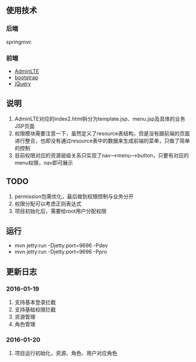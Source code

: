 ## 使用技术
### 后端
springmvc

### 前端
- [AdminLTE](https://www.awesomes.cn/repo/almasaeed2010/adminlte)
- [bootstrap](http://www.bootcss.com/)
- [jQuery](http://jquery.com/)


## 说明
1. AdminLTE对应的index2.html拆分为template.jsp、menu.jsp及具体的业务JSP页面
2. 权限模块需要注意一下，虽然定义了resource表结构，但是没有跟前端的页面进行整合，也即没有通过resource表中的数据来生成前端的菜单，只做了简单的控制
3. 目前权限对应的资源层级关系只实现了nav-->menu-->button，只要有对应的menu权限，nav即可展示


## TODO
1. permission包需优化，最后做到权限控制与业务分开
2. 权限分配可以考虑正则表达式
3. 项目初始化后，需要给root用户分配权限


## 运行
- mvn jetty:run -Djetty.port=9696 -Pdev
- mvn jetty:run -Djetty.port=9696 -Ppro


## 更新日志
### 2016-01-19
1. 支持基本登录拦截
2. 支持基础权限拦截
3. 资源管理
4. 角色管理

### 2016-01-20
1. 项目运行初始化，资源、角色、用户对应角色



